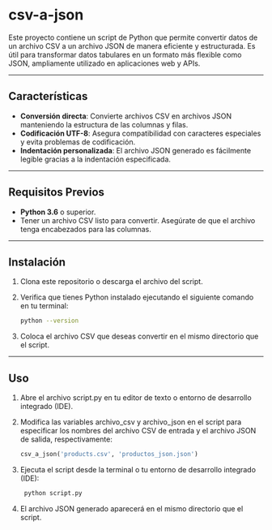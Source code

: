 # csv-a-json

Este proyecto contiene un script de Python que permite convertir datos de un archivo CSV a un archivo JSON de manera eficiente y estructurada. Es útil para transformar datos tabulares en un formato más flexible como JSON, ampliamente utilizado en aplicaciones web y APIs.

---

## Características

- **Conversión directa**: Convierte archivos CSV en archivos JSON manteniendo la estructura de las columnas y filas.
- **Codificación UTF-8**: Asegura compatibilidad con caracteres especiales y evita problemas de codificación.
- **Indentación personalizada**: El archivo JSON generado es fácilmente legible gracias a la indentación especificada.

---

## Requisitos Previos

- **Python 3.6** o superior.
- Tener un archivo CSV listo para convertir. Asegúrate de que el archivo tenga encabezados para las columnas.

---

## Instalación

1. Clona este repositorio o descarga el archivo del script.
2. Verifica que tienes Python instalado ejecutando el siguiente comando en tu terminal:

   ```bash
   python --version
3. Coloca el archivo CSV que deseas convertir en el mismo directorio que el script.

---

## Uso

1. Abre el archivo script.py en tu editor de texto o entorno de desarrollo integrado (IDE).
2. Modifica las variables archivo_csv y archivo_json en el script para especificar los nombres del archivo CSV de entrada y el archivo JSON de salida, respectivamente:

    ```python
    csv_a_json('products.csv', 'productos_json.json')
3. Ejecuta el script desde la terminal o tu entorno de desarrollo integrado (IDE):

   ```bash
    python script.py
4. El archivo JSON generado aparecerá en el mismo directorio que el script.

